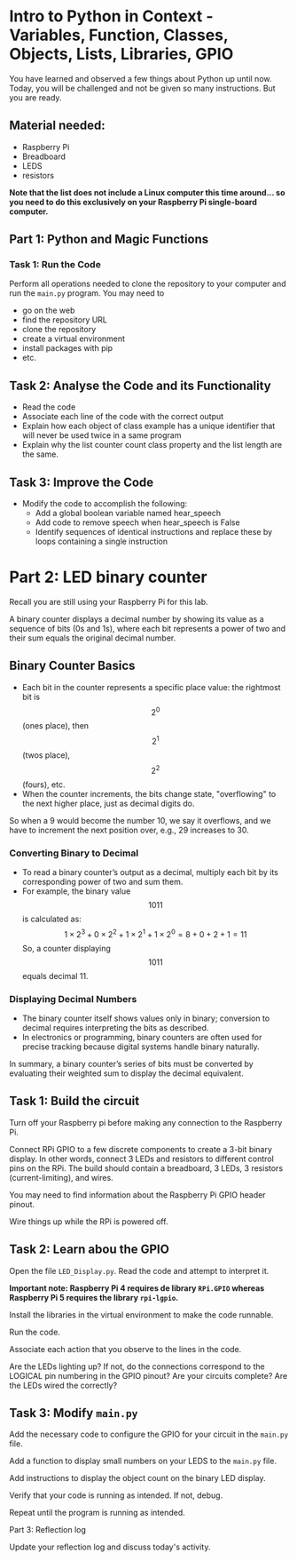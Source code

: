# Intro to Python in Context - Variables, Function, Classes, Objects, Lists, Libraries, GPIO

You have learned and observed a few things about Python up until now.
Today, you will be challenged and not be given so many instructions.
But you are ready.

## Material needed:

- Raspberry Pi
- Breadboard
- LEDS
- resistors

**Note that the list does not include a Linux computer this time around... so you need to do this exclusively on your Raspberry Pi single-board computer.**

## Part 1: Python and Magic Functions

### Task 1: Run the Code

Perform all operations needed to clone the repository to your computer and run the `main.py` program.
You may need to
- go on the web
- find the repository URL
- clone the repository
- create a virtual environment
- install packages with pip
- etc.

## Task 2: Analyse the Code and its Functionality

- Read the code
- Associate each line of the code with the correct output
- Explain how each object of class example has a unique identifier that will never be used twice in a same program
- Explain why the list counter count class property and the list length are the same.

## Task 3: Improve the Code

- Modify the code to accomplish the following:
    - Add a global boolean variable named hear_speech
    - Add code to remove speech when hear_speech is False
    - Identify sequences of identical instructions and replace these by loops containing a single instruction

# Part 2: LED binary counter

Recall you are still using your Raspberry Pi for this lab.

A binary counter displays a decimal number by showing its value as a sequence of bits (0s and 1s), where each bit represents a power of two and their sum equals the original decimal number.

## Binary Counter Basics
- Each bit in the counter represents a specific place value: the rightmost bit is $$2^0$$ (ones place), then $$2^1$$ (twos place), $$2^2$$ (fours), etc.
- When the counter increments, the bits change state, "overflowing" to the next higher place, just as decimal digits do.

So when a 9 would become the number 10, we say it overflows, and we have to increment the next position over, e.g., 29 increases to 30.

### Converting Binary to Decimal
- To read a binary counter’s output as a decimal, multiply each bit by its corresponding power of two and sum them.
- For example, the binary value $$1011$$ is calculated as:
  $$
  1\times2^3 + 0\times2^2 + 1\times2^1 + 1\times2^0 = 8 + 0 + 2 + 1 = 11
  $$
  So, a counter displaying $$1011$$ equals decimal 11.

### Displaying Decimal Numbers
- The binary counter itself shows values only in binary; conversion to decimal requires interpreting the bits as described.
- In electronics or programming, binary counters are often used for precise tracking because digital systems handle binary naturally.

In summary, a binary counter’s series of bits must be converted by evaluating their weighted sum to display the decimal equivalent.

## Task 1: Build the circuit

Turn off your Raspberry pi before making any connection to the Raspberry Pi.

Connect RPi GPIO to a few discrete components to create a 3-bit binary display. In other words, connect 3 LEDs and resistors to different control pins on the RPi.
The build should contain a breadboard, 3 LEDs, 3 resistors (current-limiting), and wires.

You may need to find information about the Raspberry Pi GPIO header pinout.

Wire things up while the RPi is powered off.

## Task 2: Learn abou the GPIO

Open the file `LED_Display.py`.
Read the code and attempt to interpret it.

**Important note: Raspberry Pi 4 requires de library `RPi.GPIO` whereas Raspberry Pi 5 requires the library `rpi-lgpio`.**

Install the libraries in the virtual environment to make the code runnable.

Run the code.

Associate each action that you observe to the lines in the code.

Are the LEDs lighting up? If not, do the connections correspond to the LOGICAL pin numbering in the GPIO pinout? Are your circuits complete? Are the LEDs wired the correctly?

## Task 3: Modify `main.py`

Add the necessary code to configure the GPIO for your circuit in the `main.py` file.

Add a function to display small numbers on your LEDS to the `main.py` file.

Add instructions to display the object count on the binary LED display.

Verify that your code is running as intended. If not, debug.

Repeat until the program is running as intended.

Part 3: Reflection log

Update your reflection log and discuss today's activity.
